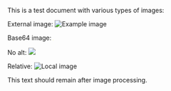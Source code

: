 This is a test document with various types of images:

External image: ![Example image](https://example.com/image.png)

Base64 image: ![1x1 pixel](data:image/png;base64,iVBORw0KGgoAAAANSUhEUgAAAAEAAAABCAYAAAAfFcSJAAAADUlEQVR42mP8/5+hHgAHggJ/PchI7wAAAABJRU5ErkJggg==)

No alt: ![](https://github.com/logo.png)

Relative: ![Local image](./images/local.jpg)

This text should remain after image processing.